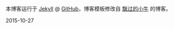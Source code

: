 本博客运行于 [Jekyll](http://jekyllrb.com) @ [GitHub](http://github.com/niushuai/reading)，博客模板修改自 [飘过的小牛](http://github.thinkingbar.com) 的博客。

2015-10-27
